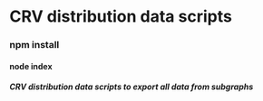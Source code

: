 # CRV distribution data scripts

### npm install

#### node index

##### CRV distribution data scripts to export all data from subgraphs